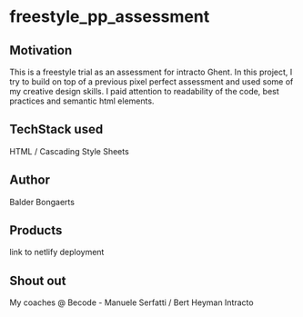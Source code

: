 # freestyle_pp_assessment

## Motivation
This is a freestyle trial as an assessment for intracto Ghent. In this project, I try to build on top of a previous 
pixel perfect assessment and used some of my creative design skills. I paid attention to readability of the code, 
best practices and semantic html elements.
## TechStack used
HTML / Cascading Style Sheets

## Author
Balder Bongaerts
## Products
link to netlify deployment

## Shout out
My coaches @ Becode - Manuele Serfatti / Bert Heyman
Intracto 